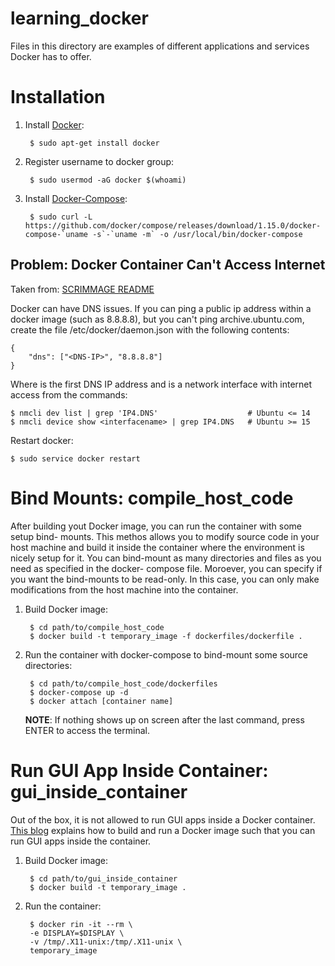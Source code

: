# learning_docker

Files in this directory are examples of different applications and services Docker
has to offer.

# Installation

1. Install [Docker](https://docs.docker.com/get-started/#setup):

		$ sudo apt-get install docker

2. Register username to docker group:

		$ sudo usermod -aG docker $(whoami)

3. Install [Docker-Compose](https://docs.docker.com/compose/install/#prerequisites):

		$ sudo curl -L https://github.com/docker/compose/releases/download/1.15.0/docker-compose-`uname -s`-`uname -m` -o /usr/local/bin/docker-compose

## Problem: Docker Container Can't Access Internet

Taken from: [SCRIMMAGE README](https://github.com/gtri/scrimmage/blob/master/README.md)

Docker can have DNS issues. If you can ping a public ip address within a docker
image (such as 8.8.8.8), but you can't ping archive.ubuntu.com, create the file
/etc/docker/daemon.json with the following contents:

    {
        "dns": ["<DNS-IP>", "8.8.8.8"]
    }

Where <DNS-IP> is the first DNS IP address and <interfacename> is a network
interface with internet access from the commands:

    $ nmcli dev list | grep 'IP4.DNS'                    # Ubuntu <= 14
    $ nmcli device show <interfacename> | grep IP4.DNS   # Ubuntu >= 15

Restart docker:

    $ sudo service docker restart

# Bind Mounts: compile_host_code

After building yout Docker image, you can run the container with some setup bind-
mounts. This methos allows you to modify source code in your host machine and
build it inside the container where the environment is nicely setup for it. You
can bind-mount as many directories and files as you need as specified in the docker-
compose file. Moroever, you can specify if you want the bind-mounts to be read-only.
In this case, you can only make modifications from the host machine into the
container.

1. Build Docker image:

		$ cd path/to/compile_host_code
		$ docker build -t temporary_image -f dockerfiles/dockerfile .

2. Run the container with docker-compose to bind-mount some source directories:

		$ cd path/to/compile_host_code/dockerfiles
		$ docker-compose up -d
		$ docker attach [container name]

	**NOTE**: If nothing shows up on screen after the last command, press ENTER to
	access the terminal.

# Run GUI App Inside Container: gui_inside_container

Out of the box, it is not allowed to run GUI apps inside a Docker container.
[This blog](http://fabiorehm.com/blog/2014/09/11/running-gui-apps-with-docker/)
explains how to build and run a Docker image such that you can run GUI apps inside
the container.

1. Build Docker image:

		$ cd path/to/gui_inside_container
		$ docker build -t temporary_image .

2. Run the container:

		$ docker rin -it --rm \
		-e DISPLAY=$DISPLAY \
		-v /tmp/.X11-unix:/tmp/.X11-unix \
		temporary_image
